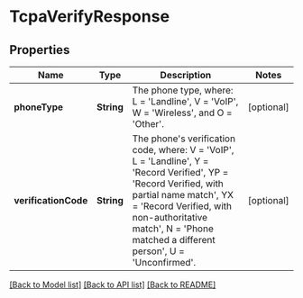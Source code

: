 # TcpaVerifyResponse

## Properties
Name | Type | Description | Notes
------------ | ------------- | ------------- | -------------
**phoneType** | **String** | The phone type, where: L &#x3D; &#39;Landline&#39;, V &#x3D; &#39;VoIP&#39;, W &#x3D; &#39;Wireless&#39;, and O &#x3D; &#39;Other&#39;. | [optional] 
**verificationCode** | **String** | The phone&#39;s verification code, where: V &#x3D; &#39;VoIP&#39;, L &#x3D; &#39;Landline&#39;, Y &#x3D; &#39;Record Verified&#39;, YP &#x3D; &#39;Record Verified, with partial name match&#39;, YX &#x3D; &#39;Record Verified, with non-authoritative match&#39;, N &#x3D; &#39;Phone matched a different person&#39;, U &#x3D; &#39;Unconfirmed&#39;. | [optional] 

[[Back to Model list]](../README.md#documentation-for-models) [[Back to API list]](../README.md#documentation-for-api-endpoints) [[Back to README]](../README.md)


